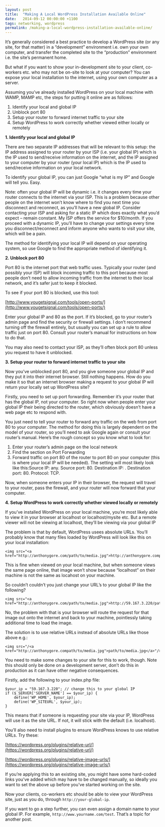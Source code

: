 ```yaml
---
layout: post
title:  "Making A Local WordPress Installation Available Online"
date:   2014-09-12 00:00:00 +1100
tags: networking, wordpress
permalink: /making-a-local-wordpress-installation-available-online/
---
```


It’s generally considered a best practice to develop a WordPress site (or any site, for that matter) in a “development” environment i.e. own your own computer, and transfer the completed site to the “production” environment i.e. the site’s permanent home.

But what if you want to show your in-development site to your client, co-workers etc. who may not be on-site to look at your computer? You can expose your local installation to the internet, using your own computer as a server.

Assuming you’ve already installed WordPress on your local machine with WAMP, MAMP etc, the steps for putting it online are as follows:

1. Identify your local and global IP
2. Unblock port 80
3. Setup your router to forward internet traffic to your site
4. Setup WordPress to work correctly whether viewed either locally or remotely
 

**1. Identify your local and global IP**

There are two separate IP addresses that will be relevant to this setup: the IP address assigned to your router by your ISP (i.e. your global IP) which is the IP used to send/receive information on the internet, and the IP assigned to your computer by your router (your local IP) which is the IP used to send/receive information on your local network.

To identify your global IP, you can just Google “what is my IP” and Google will tell you. Easy.

Note: often your global IP will be dynamic i.e. it changes every time your router connects to the internet via your ISP. This is a problem because other people on the internet won’t know where to find you next time you disconnect and reconnect, as you’ll have a new global IP. Consider contacting your ISP and asking for a static IP which does exactly what you’d expect – remain constant. My ISP offers the service for $10/month. If you proceed with a dynamic IP, you’ll have to change your settings every time you disconnect/reconnect and inform anyone who wants to visit your site, which will be a pain.

The method for identifying your local IP will depend on your operating system, so use Google to find the appropriate method of identifying it.

 

**2. Unblock port 80**

Port 80 is the internet port that web traffic uses. Typically your router (and possibly your ISP) will block incoming traffic to this port because most people don’t need to allow incoming traffic from the internet to their local network, and it’s safer just to keep it blocked.

To see if your port 80 is blocked, use this tool:

[http://www.yougetsignal.com/tools/open-ports/](http://www.yougetsignal.com/tools/open-ports/)

Enter your global IP and 80 as the port. If it’s blocked, go to your router’s admin page and find the security or firewall settings. I don’t recommend turning off the firewall entirely, but usually you can set up a rule to allow traffic just on port 80. Consult your router’s manual for instructions on how to do that.

You may also need to contact your ISP, as they’ll often block port 80 unless you request to have it unblocked.

 

**3. Setup your router to forward internet traffic to your site**

Now you’ve unblocked port 80, and you give someone your global IP and they put it into their internet browser. Still nothing happens. How do you make it so that an internet browser making a request to your global IP will return your locally set up WordPress site?

Firstly, you need to set up port forwarding. Remember it’s your router that has the global IP, not your computer. So right now when people enter your global IP their being directed to the router, which obviously doesn’t have a web page etc to respond with.

You just need to tell your router to forward any traffic on the web from port 80 to your computer. The method for doing this is largely dependent on the model of your router, so you’ll need to ask Google again or consult your router’s manual. Here’s the rough concept so you know what to look for:

1. Enter your router’s admin page on the local network
2. Find the section on Port Forwarding
3. Forward traffic on port 80 of the router to port 80 on your computer (this is where your local IP will be needed). The setting will most likely look like this:Source IP: any. Source port: 80. Destination IP: <your local IP>. Destination port: 80. Protocol: TCP.

Now, when someone enters your IP in their browser, the request will travel to your router, pass the firewall, and your router will now forward that your computer.

 

**4. Setup WordPress to work correctly whether viewed locally or remotely**

If you’ve installed WordPress on your local machine, you’re most likely able to view it in your browser at localhost or localhost/mysite etc. But a remote viewer will not be viewing at localhost, they’ll be viewing via your global IP

The problem is that by default, WordPress usees absolute URLs. You’ll probably know that many files loaded by WordPress will look like this on your local installation:

    <img src="<a href="http://anthonygore.com/path/to/media.jpg">http://anthonygore.compath/to/media.jpg</a>"/>

This is fine when viewed on your local machine, but when someone views the same page online, that image won’t show because “localhost” on their machine is not the same as locahost on your machine.

So couldn’t couldn’t you just change your URL’s to your global IP like the following?

    <img src="<a href="http://anthonygore.com/path/to/media.jpg">http://59.167.3.220/path/to/media.jpg</a>"/>
    
No, the problem with that is your browser will route the request for that image out onto the internet and back to your machine, pointlessly taking additional time to load the image.

The solution is to use relative URLs instead of absolute URLs like those above e.g.:

    <img src="/<a href="http://anthonygore.compath/to/media.jpg">path/to/media.jpg</a>"/>
    
You need to make some changes to your site for this to work, though. Note this should only be done on a development server, don’t do this in production as it can have other negative consequences.

Firstly, add the following to your index.php file:

    $your_ip = "59.167.3.220"; // change this to your global IP
    if ($_SERVER['SERVER_NAME'] == $your_ip) {
        define('WP_HOME', $your_ip);
        define('WP_SITEURL', $your_ip);
    }
    
This means that if someone is requesting your site via your IP, WordPress will use it as the site URL. If not, it will stick with the default (i.e. localhost).

You’ll also need to install plugins to ensure WordPress knows to use relative URLs. Try these:

[https://wordpress.org/plugins/relative-url/](https://wordpress.org/plugins/relative-url/)

[https://wordpress.org/plugins/relative-image-urls/](https://wordpress.org/plugins/relative-image-urls/)

If you’re applying this to an existing site, you might have some hard-coded links you’ve added which may have to be changed manually, so ideally you want to set the above up before you’ve started working on the site.

Now your clients, co-workers etc should be able to view your WordPress site, just as you do, through `http://your-global-ip`.

If you want to go a step further, you can even assign a domain name to your global IP. For example, `http://www.yourname.com/test`. That’s a topic for another post.

